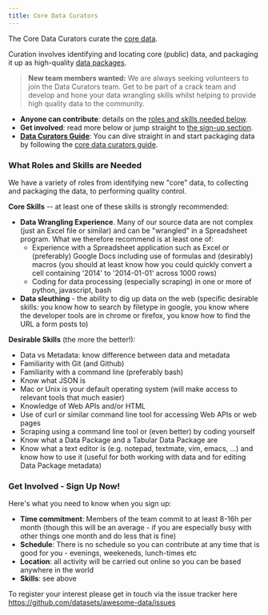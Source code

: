 ```yaml
---
title: Core Data Curators
---
```


The Core Data Curators curate the [core data][].

Curation involves identifying and locating core (public) data, and packaging it up as high-quality [data packages][dp].

> **New team members wanted:** We are always seeking volunteers to join the Data Curators team. Get to be part of a crack team and develop and hone your data wrangling skills whilst helping to provide high quality data to the community.

* **Anyone can contribute**: details on the [roles and skills needed below](#roles).
* **Get involved**: read more below or jump straight to [the sign-up section](#sign-up).
* **[Data Curators Guide][guide]**: You can dive straight in and start packaging data by following the [core data curators guide][guide].

[core data]: /docs/core-data
[dp]: http://frictionlessdata.io/data-packages/
[guide]: /docs/core-data/curators-guide

<a name="roles" id="roles"></a>

### What Roles and Skills are Needed

We have a variety of roles from identifying new "core" data, to collecting and packaging the data, to performing quality control.

**Core Skills** -- at least one of these skills is strongly recommended:

* **Data Wrangling Experience**. Many of our source data are not complex (just an Excel file or similar) and can be "wrangled" in a Spreadsheet program. What we therefore recommend is at least one of:
    * Experience with a Spreadsheet application such as Excel or (preferably) Google Docs including use of formulas and (desirably) macros (you should at least know how you could quickly convert a cell containing '2014' to '2014-01-01' across 1000 rows)
    * Coding for data processing (especially scraping) in one or more of python, javascript, bash
* **Data sleuthing** - the ability to dig up data on the web (specific desirable skills: you know how to search by filetype in google, you know where the developer tools are in chrome or firefox, you know how to find the URL a form posts to)

**Desirable Skills** (the more the better!):

* Data vs Metadata: know difference between data and metadata
* Familiarity with Git (and Github)
* Familiarity with a command line (preferably bash)
* Know what JSON is
* Mac or Unix is your default operating system (will make access to relevant tools that much easier)
* Knowledge of Web APIs and/or HTML
* Use of curl or similar command line tool for accessing Web APIs or web pages
* Scraping using a command line tool or (even better) by coding yourself
* Know what a Data Package and a Tabular Data Package are
* Know what a text editor is (e.g. notepad, textmate, vim, emacs, ...) and know how to use it (useful for both working with data and for editing Data Package metadata)

<a name="sign-up" id="sign-up"></a>

### Get Involved - Sign Up Now!

Here's what you need to know when you sign up:

* **Time commitment**: Members of the team commit to at least 8-16h per month (though this will be an average - if you are especially busy with other things one month and do less that is fine)
* **Schedule**: There is no schedule so you can contribute at any time that is good for you - evenings, weekeneds, lunch-times etc
* **Location**: all activity will be carried out online so you can be based anywhere in the world
* **Skills**: see above

To register your interest please get in touch via the issue tracker here https://github.com/datasets/awesome-data/issues
